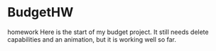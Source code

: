 # BudgetHW
homework
Here is the start of my budget project. It still needs delete capabilities and an animation, but it is working well so far.
